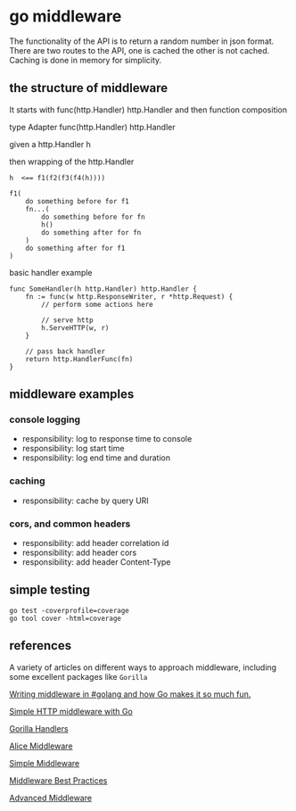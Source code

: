 # go middleware

The functionality of the API is to return a random number in json format.
There are two routes to the API, one is cached the other is not cached.
Caching is done in memory for simplicity.

## the structure of middleware

It starts with func(http.Handler) http.Handler
and then function composition

type Adapter func(http.Handler) http.Handler

given a http.Handler h

then wrapping of the http.Handler

```
h  <== f1(f2(f3(f4(h))))

f1(
    do something before for f1
    fn...(
        do something before for fn
        h()
        do something after for fn
    )
    do something after for f1
)
```

basic handler example

```
func SomeHandler(h http.Handler) http.Handler {
	fn := func(w http.ResponseWriter, r *http.Request) {
		// perform some actions here

		// serve http
		h.ServeHTTP(w, r)
	}

    // pass back handler
	return http.HandlerFunc(fn)
}
```

## middleware examples

### console logging

- responsibility:  log to response time to console
- responsibility:  log start time
- responsibility:  log end time and duration

### caching

- responsibility: cache by query URI

### cors, and common headers

- responsibility: add header correlation id
- responsibility: add header cors
- responsibility: add header Content-Type

## simple testing

```
go test -coverprofile=coverage
go tool cover -html=coverage

```



## references

A variety of articles on different ways to approach middleware, including some excellent packages like `Gorilla`

[Writing middleware in #golang and how Go makes it so much fun.](https://medium.com/@matryer/writing-middleware-in-golang-and-how-go-makes-it-so-much-fun-4375c1246e81)

[Simple HTTP middleware with Go](https://hackernoon.com/simple-http-middleware-with-go-79a4ad62889b)

[Gorilla Handlers](http://www.gorillatoolkit.org/pkg/handlers#LoggingHandler)

[Alice Middleware](https://github.com/justinas/alice)

[Simple Middleware](https://hackernoon.com/simple-http-middleware-with-go-79a4ad62889b)

[Middleware Best Practices](https://www.nicolasmerouze.com/middlewares-golang-best-practices-examples/)

[Advanced Middleware](https://gowebexamples.com/advanced-middleware/)
